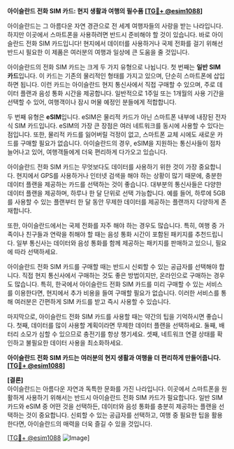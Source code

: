 **아이슬란드 전화 SIM 카드: 현지 생활과 여행의 필수품 [[TG💪+ @esim1088](https://t.me/s/esim1088)]**

아이슬란드는 그 아름다운 자연 경관으로 전 세계 여행자들의 사랑을 받는 나라입니다. 하지만 이곳에서 스마트폰을 사용하려면 반드시 준비해야 할 것이 있습니다. 바로 아이슬란드 전화 SIM 카드입니다! 현지에서 데이터를 사용하거나 국제 전화를 걸기 위해선 반드시 필요한 이 제품은 여러분의 여행과 일상에 큰 도움을 줄 것입니다.

아이슬란드의 전화 SIM 카드는 크게 두 가지 유형으로 나뉩니다. 첫 번째는 **일반 SIM 카드**입니다. 이 카드는 기존의 물리적인 형태를 가지고 있으며, 단순히 스마트폰에 삽입하면 됩니다. 이런 카드는 아이슬란드 현지 통신사에서 직접 구매할 수 있으며, 주로 데이터 플랜과 음성 통화 시간을 제공합니다. 일반적으로 1주일 또는 1개월의 사용 기간을 선택할 수 있어, 여행객이나 잠시 머물 예정인 분들에게 적합합니다.

두 번째 유형은 **eSIM**입니다. eSIM은 물리적 카드가 아닌 스마트폰 내부에 내장된 전자식 SIM 카드입니다. eSIM의 가장 큰 장점은 여러 네트워크를 동시에 사용할 수 있다는 점입니다. 또한, 물리적 카드를 잃어버릴 걱정이 없고, 스마트폰 교체 시에도 새로운 카드를 구매할 필요가 없습니다. 아이슬란드의 경우, eSIM을 지원하는 통신사들이 점차 늘어나고 있어, 여행객들에게 더욱 편리하게 다가오고 있습니다.

아이슬란드 전화 SIM 카드는 무엇보다도 데이터를 사용하기 위한 것이 가장 중요합니다. 현지에서 GPS를 사용하거나 인터넷 검색을 해야 하는 상황이 많기 때문에, 충분한 데이터 플랜을 제공하는 카드를 선택하는 것이 좋습니다. 대부분의 통신사들은 다양한 데이터 플랜을 제공하며, 하루나 한 달 단위로 선택 가능합니다. 예를 들어, 하루에 5GB를 사용할 수 있는 플랜부터 한 달 동안 무제한 데이터를 제공하는 플랜까지 다양하게 존재합니다.

또한, 아이슬란드에서는 국제 전화를 자주 해야 하는 경우도 많습니다. 특히, 여행 중 가족이나 친구들과 연락을 취해야 할 때는 음성 통화 시간이 포함된 패키지를 추천드립니다. 일부 통신사는 데이터와 음성 통화를 함께 제공하는 패키지를 판매하고 있으니, 필요에 따라 선택하세요.

아이슬란드 전화 SIM 카드를 구매할 때는 반드시 신뢰할 수 있는 공급자를 선택해야 합니다. 직접 현지 통신사에서 구매하는 것도 좋은 방법이지만, 온라인으로 구매하는 경우도 많습니다. 특히, 한국에서 아이슬란드 전화 SIM 카드를 미리 구매할 수 있는 서비스를 이용한다면, 현지에서 추가 비용을 들여 구매할 필요가 없습니다. 이러한 서비스를 통해 여러분은 간편하게 SIM 카드를 받고 즉시 사용할 수 있습니다.

마지막으로, 아이슬란드 전화 SIM 카드를 사용할 때는 약간의 팁을 기억하시면 좋습니다. 첫째, 데이터를 많이 사용할 계획이라면 무제한 데이터 플랜을 선택하세요. 둘째, 배터리 소모가 심할 수 있으므로 충전기를 항상 챙기세요. 셋째, 네트워크 연결 상태를 확인하고 불필요한 데이터 사용을 최소화하세요.

**아이슬란드 전화 SIM 카드는 여러분의 현지 생활과 여행을 더 편리하게 만들어줍니다. [[TG💪+ @esim1088](https://t.me/s/esim1088)]**

**[결론]**  
아이슬란드는 아름다운 자연과 독특한 문화를 가진 나라입니다. 이곳에서 스마트폰을 원활하게 사용하기 위해서는 반드시 아이슬란드 전화 SIM 카드가 필요합니다. 일반 SIM 카드와 eSIM 중 어떤 것을 선택하든, 데이터와 음성 통화를 충분히 제공하는 플랜을 선택하는 것이 중요합니다. 신뢰할 수 있는 공급자를 선택하고, 여행 중 필요한 팁을 활용한다면, 아이슬란드의 매력을 더욱 즐길 수 있을 것입니다.

[[TG💪+ @esim1088](https://t.me/s/esim1088) ![Image](https://i.postimg.cc/Y0z9fWf4/image.png)]